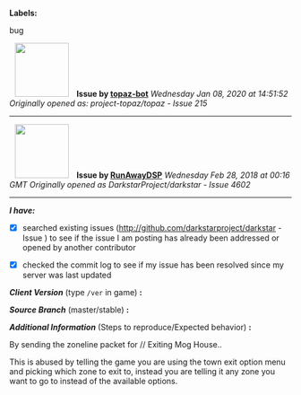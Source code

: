 **Labels:**

bug



<a href="https://github.com/topaz-bot"><img src="https://avatars3.githubusercontent.com/u/59651103?v=4" width="96" height="96" hspace="10"></img></a> **Issue by [topaz-bot](https://github.com/topaz-bot)**
_Wednesday Jan 08, 2020 at 14:51:52_
_Originally opened as: project-topaz/topaz - Issue 215_

----

<a href="https://github.com/RunAwayDSP"><img src="https://avatars3.githubusercontent.com/u/6879206?v=4"  width="96" height="96" hspace="10"></img></a> **Issue by [RunAwayDSP](https://github.com/RunAwayDSP)**
_Wednesday Feb 28, 2018 at 00:16 GMT_
_Originally opened as DarkstarProject/darkstar - Issue 4602_

----

<!-- place 'x' mark between square [] brackets to checkmark box -->

**_I have:_**

- [x] searched existing issues (http://github.com/darkstarproject/darkstar - Issue ) to see if the issue I am posting has already been addressed or opened by another contributor
- [x] checked the commit log to see if my issue has been resolved since my server was last updated


<!-- Issues will be closed without being looked into if the following information is missing (unless its not applicable). -->

**_Client Version_** (type `/ver` in game) **:** 


**_Source Branch_** (master/stable) **:** 


**_Additional Information_** (Steps to reproduce/Expected behavior) **:** 

By sending the zoneline packet for // Exiting Mog House..

This is abused by telling the game you are using the town exit option menu and picking which zone to exit to, instead you are telling it any zone you want to go to instead of the available options.

